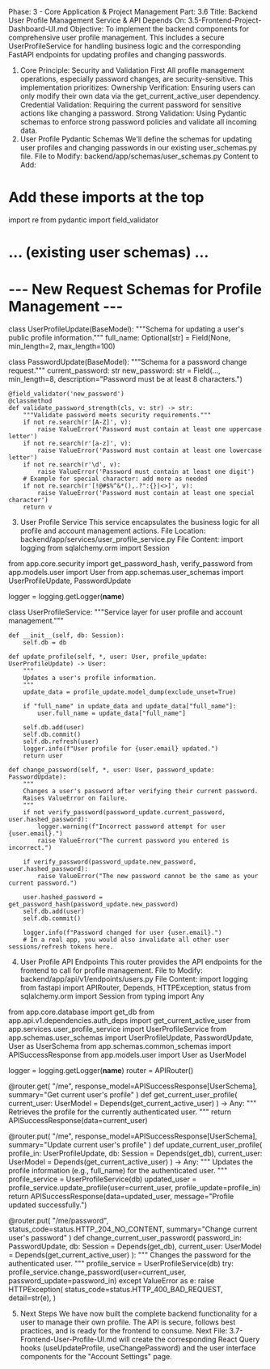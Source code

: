 Phase: 3 - Core Application & Project Management
Part: 3.6
Title: Backend User Profile Management Service & API
Depends On: 3.5-Frontend-Project-Dashboard-UI.md
Objective: To implement the backend components for comprehensive user profile management. This includes a secure UserProfileService for handling business logic and the corresponding FastAPI endpoints for updating profiles and changing passwords.
1. Core Principle: Security and Validation First
All profile management operations, especially password changes, are security-sensitive. This implementation prioritizes:
Ownership Verification: Ensuring users can only modify their own data via the get_current_active_user dependency.
Credential Validation: Requiring the current password for sensitive actions like changing a password.
Strong Validation: Using Pydantic schemas to enforce strong password policies and validate all incoming data.
2. User Profile Pydantic Schemas
We'll define the schemas for updating user profiles and changing passwords in our existing user_schemas.py file.
File to Modify: backend/app/schemas/user_schemas.py
Content to Add:
# Add these imports at the top
import re
from pydantic import field_validator

# ... (existing user schemas) ...

# --- New Request Schemas for Profile Management ---

class UserProfileUpdate(BaseModel):
    """Schema for updating a user's public profile information."""
    full_name: Optional[str] = Field(None, min_length=2, max_length=100)

class PasswordUpdate(BaseModel):
    """Schema for a password change request."""
    current_password: str
    new_password: str = Field(..., min_length=8, description="Password must be at least 8 characters.")

    @field_validator('new_password')
    @classmethod
    def validate_password_strength(cls, v: str) -> str:
        """Validate password meets security requirements."""
        if not re.search(r'[A-Z]', v):
            raise ValueError('Password must contain at least one uppercase letter')
        if not re.search(r'[a-z]', v):
            raise ValueError('Password must contain at least one lowercase letter')
        if not re.search(r'\d', v):
            raise ValueError('Password must contain at least one digit')
        # Example for special character: add more as needed
        if not re.search(r'[!@#$%^&*(),.?":{}|<>]', v):
            raise ValueError('Password must contain at least one special character')
        return v
3. User Profile Service
This service encapsulates the business logic for all profile and account management actions.
File Location: backend/app/services/user_profile_service.py
File Content:
import logging
from sqlalchemy.orm import Session

from app.core.security import get_password_hash, verify_password
from app.models.user import User
from app.schemas.user_schemas import UserProfileUpdate, PasswordUpdate

logger = logging.getLogger(__name__)

class UserProfileService:
    """Service layer for user profile and account management."""

    def __init__(self, db: Session):
        self.db = db

    def update_profile(self, *, user: User, profile_update: UserProfileUpdate) -> User:
        """
        Updates a user's profile information.
        """
        update_data = profile_update.model_dump(exclude_unset=True)
        
        if "full_name" in update_data and update_data["full_name"]:
            user.full_name = update_data["full_name"]
            
        self.db.add(user)
        self.db.commit()
        self.db.refresh(user)
        logger.info(f"User profile for {user.email} updated.")
        return user

    def change_password(self, *, user: User, password_update: PasswordUpdate):
        """
        Changes a user's password after verifying their current password.
        Raises ValueError on failure.
        """
        if not verify_password(password_update.current_password, user.hashed_password):
            logger.warning(f"Incorrect password attempt for user {user.email}.")
            raise ValueError("The current password you entered is incorrect.")
            
        if verify_password(password_update.new_password, user.hashed_password):
            raise ValueError("The new password cannot be the same as your current password.")

        user.hashed_password = get_password_hash(password_update.new_password)
        self.db.add(user)
        self.db.commit()
        
        logger.info(f"Password changed for user {user.email}.")
        # In a real app, you would also invalidate all other user sessions/refresh tokens here.

4. User Profile API Endpoints
This router provides the API endpoints for the frontend to call for profile management.
File to Modify: backend/app/api/v1/endpoints/users.py
File Content:
import logging
from fastapi import APIRouter, Depends, HTTPException, status
from sqlalchemy.orm import Session
from typing import Any

from app.core.database import get_db
from app.api.v1.dependencies.auth_deps import get_current_active_user
from app.services.user_profile_service import UserProfileService
from app.schemas.user_schemas import UserProfileUpdate, PasswordUpdate, User as UserSchema
from app.schemas.common_schemas import APISuccessResponse
from app.models.user import User as UserModel

logger = logging.getLogger(__name__)
router = APIRouter()

@router.get(
    "/me",
    response_model=APISuccessResponse[UserSchema],
    summary="Get current user's profile"
)
def get_current_user_profile(
    current_user: UserModel = Depends(get_current_active_user)
) -> Any:
    """
    Retrieves the profile for the currently authenticated user.
    """
    return APISuccessResponse(data=current_user)

@router.put(
    "/me",
    response_model=APISuccessResponse[UserSchema],
    summary="Update current user's profile"
)
def update_current_user_profile(
    profile_in: UserProfileUpdate,
    db: Session = Depends(get_db),
    current_user: UserModel = Depends(get_current_active_user)
) -> Any:
    """
    Updates the profile information (e.g., full_name) for the authenticated user.
    """
    profile_service = UserProfileService(db)
    updated_user = profile_service.update_profile(user=current_user, profile_update=profile_in)
    return APISuccessResponse(data=updated_user, message="Profile updated successfully.")

@router.put(
    "/me/password",
    status_code=status.HTTP_204_NO_CONTENT,
    summary="Change current user's password"
)
def change_current_user_password(
    password_in: PasswordUpdate,
    db: Session = Depends(get_db),
    current_user: UserModel = Depends(get_current_active_user)
):
    """
    Changes the password for the authenticated user.
    """
    profile_service = UserProfileService(db)
    try:
        profile_service.change_password(user=current_user, password_update=password_in)
    except ValueError as e:
        raise HTTPException(
            status_code=status.HTTP_400_BAD_REQUEST,
            detail=str(e),
        )

5. Next Steps
We have now built the complete backend functionality for a user to manage their own profile. The API is secure, follows best practices, and is ready for the frontend to consume.
Next File: 3.7-Frontend-User-Profile-UI.md will create the corresponding React Query hooks (useUpdateProfile, useChangePassword) and the user interface components for the "Account Settings" page.